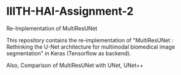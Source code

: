 # IIITH-HAI-Assignment-2
Re-Implementation of MultiResUNet

This repository contains the re-implementation of "MultiResUNet : Rethinking the U-Net architecture for multimodal biomedical image segmentation" in Keras (Tensorflow as backend).

Also, Comparison of MultiResUNet with UNet, UNet++
